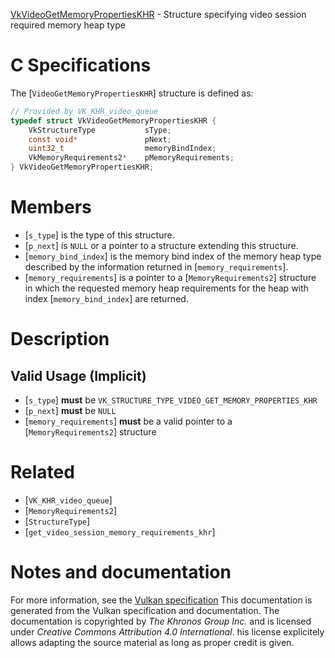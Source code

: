 [VkVideoGetMemoryPropertiesKHR](https://www.khronos.org/registry/vulkan/specs/1.3-extensions/man/html/VkVideoGetMemoryPropertiesKHR.html) - Structure specifying video session required memory heap type

# C Specifications
The [`VideoGetMemoryPropertiesKHR`] structure is defined as:
```c
// Provided by VK_KHR_video_queue
typedef struct VkVideoGetMemoryPropertiesKHR {
    VkStructureType           sType;
    const void*               pNext;
    uint32_t                  memoryBindIndex;
    VkMemoryRequirements2*    pMemoryRequirements;
} VkVideoGetMemoryPropertiesKHR;
```

# Members
- [`s_type`] is the type of this structure.
- [`p_next`] is `NULL` or a pointer to a structure extending this structure.
- [`memory_bind_index`] is the memory bind index of the memory heap type described by the information returned in [`memory_requirements`].
- [`memory_requirements`] is a pointer to a [`MemoryRequirements2`] structure in which the requested memory heap requirements for the heap with index [`memory_bind_index`] are returned.

# Description
## Valid Usage (Implicit)
-  [`s_type`] **must**  be `VK_STRUCTURE_TYPE_VIDEO_GET_MEMORY_PROPERTIES_KHR`
-  [`p_next`] **must**  be `NULL`
-  [`memory_requirements`] **must**  be a valid pointer to a [`MemoryRequirements2`] structure

# Related
- [`VK_KHR_video_queue`]
- [`MemoryRequirements2`]
- [`StructureType`]
- [`get_video_session_memory_requirements_khr`]

# Notes and documentation
For more information, see the [Vulkan specification](https://www.khronos.org/registry/vulkan/specs/1.3-extensions/html/vkspec.html)
This documentation is generated from the Vulkan specification and documentation.
The documentation is copyrighted by *The Khronos Group Inc.* and is licensed under *Creative Commons Attribution 4.0 International*.
his license explicitely allows adapting the source material as long as proper credit is given.
        